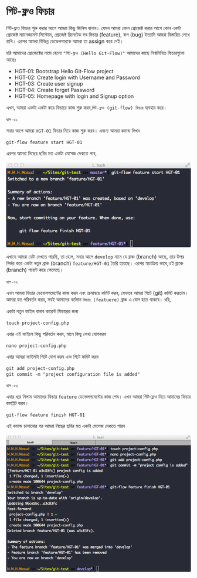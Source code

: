 # গিট-ফ্লও ফিচার

গিট-ফ্লও ফিচার শুরু করার আগে আমরা কিছু জিনিস বানাব। যেমন আমরা কোন প্রোজেক্ট করার আগে কোন একটা প্রোজেক্ট ম্যানেজমেন্ট সিস্টেমে, প্রোজেক্ট রিলেটেড সব ফিচার (feature), বাগ (bug) ইত্যাদি আমরা বিস্তারিত লেখে রাখি। এরপর আমরা বিভিন্ন ডেভেলপারকে আমরা তা assign করে দেই।

ধরি আমাদের প্রোজেক্টের নামে হেলো `"গিট-ফ্লও (Hello Git-Flow)"` আমাদের কাছে নিন্মলিখিত ফিচারগুলো আছেঃ

* HGT-01: Bootstrap Hello Git-Flow project
* HGT-02: Create login with Username and Password
* HGT-03: Create user signup
* HGT-04: Create forget Password
* HGT-05: Homepage with login and Signup option

এখন, আমরা একটা একটা করে ফিচারে কাজ শুরু করব,`গিট-ফ্লও (git-flow) ফিচার` ব্যবহার করে।

`ধাপ-০১`

সবার আগে আমরা `HGT-01` ফিচার নিয়ে কাজ শুরু করব। এজন্য আমরা কমান্ড লিখব

    git-flow feature start HGT-01

এরপর আমরা নিছের ছবির মত একটা মেসেজ দেকতে পাব,

![git-flow-feature-start](img/git-flow-feature.png)

এখানে আমরা যেটা দেখতে পারছি, তা হোল, সবার আগে `develop` নামে যে ব্রাঞ্চ (branch) আছে, তার উপর নির্ভর করে একটা নতুন ব্রাঞ্চ (branch) `feature/HGT-01` তৈরি হয়েছে। এরপর স্বয়ংক্রিয় ভাবে,ওই ব্রাঞ্চে (branch) পয়েন্ট করে ফেলেছে।

`ধাপ-০২`

এখন আমরা ফিচার ডেভেলপমেন্টের কাজ করব এবং ক্রমান্বয়ে কমিট করব, যেভাবে আমরা গিটে (git) কমিট করতাম। আমরা যত পরিবর্তন করব, সবই আমাদের বর্তমান `ফিচার (featuere)` ব্রাঞ্চ এ যোগ হতে থাকবে। ধরি,

একটা নতুন ফাইল বানাব কারেন্ট ফিচারের জন্য

    touch project-config.php

এবার এই ফাইলে কিছু পরিবর্তন করব, মানে কিছু লেখা যোগকরব

    nano project-config.php

এবার আমরা ফাইলটা গিটে যোগ করব এবং গিটে কমিট করব

    git add project-config.php
    git commit -m "project configuration file is added"

`ধাপ-০৩`

এবার ধরে নিলাম আমাদের ফিচার  `feature` ডেভেলপমেন্টের কাজ শেষ। এখন আমরা গিট-ফ্লও দিয়ে আমাদের ফিচার কমপ্লিট করব।

    git-flow feature finish HGT-01

এই কমান্ড চালানোর পর আমরা নিছের ছবির মত একটা মেসেজ দেকতে পারব

![git-flow-feature-finish](img/git-flow-finish.png)

















